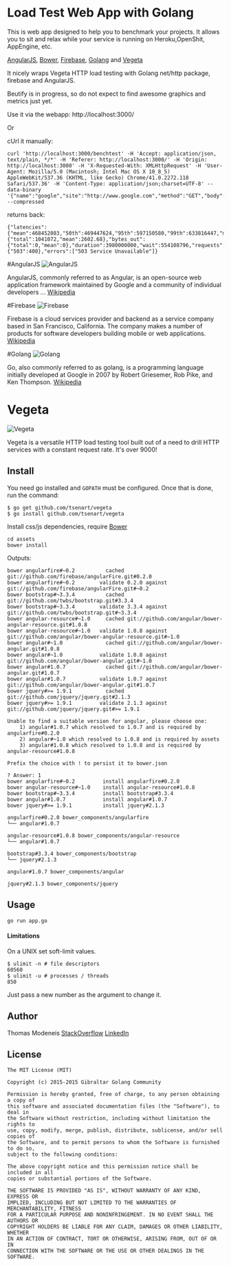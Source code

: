 # Load Test Web App with Golang
This is web app designed to help you to benchmark your projects.
It allows you to sit and relax while your service is running on Heroku,OpenShit, AppEngine, etc.

[AngularJS](https://angularjs.org/), [Bower](http://bower.io/), [Firebase](http://firebaseio.com), [Golang](golang.org) and [Vegeta](https://github.com/tsenart/vegeta)

It nicely wraps Vegeta HTTP load testing with Golang net/http package, firebase and AngularJS.

Beutify is in progress, so do not expect to find awesome graphics and metrics just yet.


Use it via the webapp: http://localhost:3000/

Or

cUrl it manually:
```
curl 'http://localhost:3000/benchtest' -H 'Accept: application/json, text/plain, */*' -H 'Referer: http://localhost:3000/' -H 'Origin: http://localhost:3000' -H 'X-Requested-With: XMLHttpRequest' -H 'User-Agent: Mozilla/5.0 (Macintosh; Intel Mac OS X 10_8_5) AppleWebKit/537.36 (KHTML, like Gecko) Chrome/41.0.2272.118 Safari/537.36' -H 'Content-Type: application/json;charset=UTF-8' --data-binary '{"name":"google","site":"http://www.google.com","method":"GET","body":"","duration":"4"}' --compressed
```

returns back:
```
{"latencies":{"mean":468452083,"50th":469447624,"95th":597150580,"99th":633816447,"max":690458106},"bytes_in":{"total":1041072,"mean":2602.68},"bytes_out":{"total":0,"mean":0},"duration":3980000000,"wait":554108796,"requests":400,"rate":100.50251256281408,"success":0,"status_codes":{"503":400},"errors":["503 Service Unavailable"]}
```

#AngularJS
![AngularJS](http://upload.wikimedia.org/wikipedia/commons/thumb/c/ca/AngularJS_logo.svg/250px-AngularJS_logo.svg.png)

AngularJS, commonly referred to as Angular, is an open-source web application framework maintained by Google and a community of individual developers ...
[Wikipedia](http://en.wikipedia.org/wiki/AngularJS)

#Firebase
![Firebase](http://upload.wikimedia.org/wikipedia/en/b/bd/Firebase_Logo.png)

Firebase is a cloud services provider and backend as a service company based in San Francisco, California. The company makes a number of products for software developers building mobile or web applications.
[Wikipedia](http://en.wikipedia.org/wiki/Firebase)

#Golang
![Golang](http://upload.wikimedia.org/wikipedia/commons/thumb/2/23/Golang.png/300px-Golang.png)

Go, also commonly referred to as golang, is a programming language initially developed at Google in 2007 by Robert Griesemer, Rob Pike, and Ken Thompson.
[Wikipedia](http://en.wikipedia.org/wiki/Go_%28programming_language%29)


# Vegeta
![Vegeta](http://fc09.deviantart.net/fs49/i/2009/198/c/c/ssj2_vegeta_by_trunks24.jpg)

Vegeta is a versatile HTTP load testing tool built out of a need to drill
HTTP services with a constant request rate. It's over 9000!

## Install
You need go installed and `GOPATH` must be configured. Once that is done, run the
command:
```shell
$ go get github.com/tsenart/vegeta
$ go install github.com/tsenart/vegeta
```

Install css/js dependencies, require [Bower](http://bower.io/)
```shell
cd assets
bower install
```
Outputs:
```
bower angularfire#~0.2          cached git://github.com/firebase/angularFire.git#0.2.0
bower angularfire#~0.2        validate 0.2.0 against git://github.com/firebase/angularFire.git#~0.2
bower bootstrap#~3.3.4          cached git://github.com/twbs/bootstrap.git#3.3.4
bower bootstrap#~3.3.4        validate 3.3.4 against git://github.com/twbs/bootstrap.git#~3.3.4
bower angular-resource#~1.0     cached git://github.com/angular/bower-angular-resource.git#1.0.8
bower angular-resource#~1.0   validate 1.0.8 against git://github.com/angular/bower-angular-resource.git#~1.0
bower angular#~1.0              cached git://github.com/angular/bower-angular.git#1.0.8
bower angular#~1.0            validate 1.0.8 against git://github.com/angular/bower-angular.git#~1.0
bower angular#1.0.7             cached git://github.com/angular/bower-angular.git#1.0.7
bower angular#1.0.7           validate 1.0.7 against git://github.com/angular/bower-angular.git#1.0.7
bower jquery#>= 1.9.1           cached git://github.com/jquery/jquery.git#2.1.3
bower jquery#>= 1.9.1         validate 2.1.3 against git://github.com/jquery/jquery.git#>= 1.9.1

Unable to find a suitable version for angular, please choose one:
    1) angular#1.0.7 which resolved to 1.0.7 and is required by angularfire#0.2.0
    2) angular#~1.0 which resolved to 1.0.8 and is required by assets
    3) angular#1.0.8 which resolved to 1.0.8 and is required by angular-resource#1.0.8

Prefix the choice with ! to persist it to bower.json

? Answer: 1
bower angularfire#~0.2         install angularfire#0.2.0
bower angular-resource#~1.0    install angular-resource#1.0.8
bower bootstrap#~3.3.4         install bootstrap#3.3.4
bower angular#1.0.7            install angular#1.0.7
bower jquery#>= 1.9.1          install jquery#2.1.3

angularfire#0.2.0 bower_components/angularfire
└── angular#1.0.7

angular-resource#1.0.8 bower_components/angular-resource
└── angular#1.0.7

bootstrap#3.3.4 bower_components/bootstrap
└── jquery#2.1.3

angular#1.0.7 bower_components/angular

jquery#2.1.3 bower_components/jquery
```

## Usage
```shell
go run app.go
```

#### Limitations
On a UNIX set soft-limit values.
```shell
$ ulimit -n # file descriptors
60560
$ ulimit -u # processes / threads
850
```
Just pass a new number as the argument to change it.


## Author
Thomas Modeneis
[StackOverflow](https://careers.stackoverflow.com/thomasmodeneis)
[LinkedIn](https://uk.linkedin.com/in/thomasmodeneis)

## License
```
The MIT License (MIT)

Copyright (c) 2015-2015 Gibraltar Golang Community

Permission is hereby granted, free of charge, to any person obtaining a copy of
this software and associated documentation files (the "Software"), to deal in
the Software without restriction, including without limitation the rights to
use, copy, modify, merge, publish, distribute, sublicense, and/or sell copies of
the Software, and to permit persons to whom the Software is furnished to do so,
subject to the following conditions:

The above copyright notice and this permission notice shall be included in all
copies or substantial portions of the Software.

THE SOFTWARE IS PROVIDED "AS IS", WITHOUT WARRANTY OF ANY KIND, EXPRESS OR
IMPLIED, INCLUDING BUT NOT LIMITED TO THE WARRANTIES OF MERCHANTABILITY, FITNESS
FOR A PARTICULAR PURPOSE AND NONINFRINGEMENT. IN NO EVENT SHALL THE AUTHORS OR
COPYRIGHT HOLDERS BE LIABLE FOR ANY CLAIM, DAMAGES OR OTHER LIABILITY, WHETHER
IN AN ACTION OF CONTRACT, TORT OR OTHERWISE, ARISING FROM, OUT OF OR IN
CONNECTION WITH THE SOFTWARE OR THE USE OR OTHER DEALINGS IN THE SOFTWARE.
```
